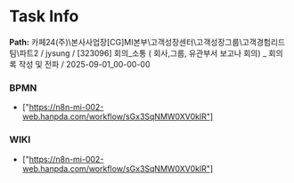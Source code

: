 # Task Info

**Path:** 카페24(주)\본사사업장\[CG]MI본부\고객성장센터\고객성장그룹\고객경험리드팀\파트2 / jysung / [323096] 회의_소통 ( 회사,그룹, 유관부서 보고나 회의) _ 회의록 작성 및 전파 / 2025-09-01_00-00-00

### BPMN
- ["https://n8n-mi-002-web.hanpda.com/workflow/sGx3SqNMW0XV0klR"]

### WIKI
- ["https://n8n-mi-002-web.hanpda.com/workflow/sGx3SqNMW0XV0klR"]

